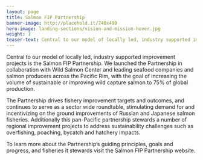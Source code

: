 ```yaml
---
layout: page 
title: Salmon FIP Partnership
banner-image: http://placehold.it/740x490
hero-image: landing-sections/vision-and-mission-hover.jpg
weight: 1
teaser-text: Central to our model of locally led, industry supported improvement projects is the Salmon FIP Partnership, a group of international buyers which includes Nestlé, Gorton’s, The Fishin’ Company, Albion Fisheries, and High Liner Foods. The Partnership stewards a number of improvement efforts and aims to significantly increase the number of fisheries around the globe that supply sustainable salmon. 
---
```

Central to our model of locally led, industry supported improvement projects is the Salmon FIP Partnership. We launched the Partnership in collaboration with Wild Salmon Center and leading seafood companies and salmon producers across the Pacific Rim, with the goal of increasing the volume of sustainable or improving wild capture salmon to 75% of global production.

The Partnership drives fishery improvement targets and outcomes, and continues to serve as a sector wide roundtable, stimulating demand for and incentivizing on the ground improvements of Russian and Japanese salmon fisheries. Additionally this pan-Pacific partnership stewards a number of regional improvement projects to address sustainability challenges such as overfishing, poaching, bycatch and hatchery impacts.

To learn more about the Partnership’s guiding principles, goals and progress, and fisheries it stewards visit the Salmon FIP Partnership website.

